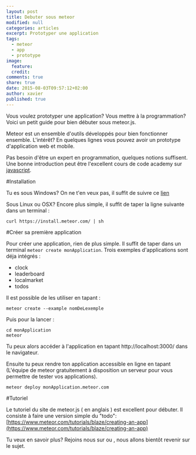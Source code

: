 ```yaml
---
layout: post
title: Debuter sous meteor
modified: null
categories: articles
excerpt: Prototyper une application
tags:
  - meteor
  - app
  - prototype
image:
  feature: 
  credit: 
comments: true
share: true
date: 2015-08-03T09:57:12+02:00
author: xavier
published: true 
---
```


Vous voulez prototyper une application? Vous mettre à la programmation? Voici un petit guide pour bien débuter sous meteor.js.

Meteor est un ensemble d'outils développés pour bien fonctionner ensemble. L'intérêt? En quelques lignes vous pouvez avoir un prototype d'application web et mobile. 

Pas besoin d'être un expert en programmation, quelques notions suffisent. Une bonne introduction peut être l'excellent cours de code academy sur [javascript](https://www.codecademy.com/fr/tracks/javascript).

#Installation

Tu es sous Windows? On ne t'en veux pas, il suffit de suivre ce [lien](https://install.meteor.com/windows)

Sous Linux ou OSX? Encore plus simple, il suffit de taper la ligne suivante dans un terminal :

	curl https://install.meteor.com/ | sh

#Créer sa première application

Pour créer une application, rien de plus simple. Il suffit de taper dans un terminal `meteor create monApplication`. Trois exemples d'applications sont déja intégrés :

* clock
* leaderboard
* localmarket
* todos

Il est possible de les utiliser en tapant :

	meteor create --example nomDeLexemple
 
Puis pour la lancer : 

	cd monApplication
	meteor

Tu peux alors accéder à l'application en tapant http://localhost:3000/ dans le navigateur.

Ensuite tu peux rendre ton application accessible en ligne en tapant (L'équipe de meteor gratuitement à disposition un serveur pour vous permettre de tester vos applications).

	meteor deploy monApplication.meteor.com

#Tutoriel

Le tutoriel du site de meteor.js ( en anglais ) est excellent pour débuter. Il consiste à faire une version simple du "todo": [https://www.meteor.com/tutorials/blaze/creating-an-app](https://www.meteor.com/tutorials/blaze/creating-an-app)

Tu veux en savoir plus? Rejoins nous sur <a href="https://www.facebook.com/pages/Les-Bricodeurs/130913190581576" title="{{ site.owner.name}} on Facebook" target="_blank"><i class="fa fa-facebook-square"></i></a> ou <a href="https://twitter.com/LesBricodeurs" title="{{ site.owner.name}} on Github" target="_blank"><i class="fa fa-twitter-square"></i></a>, nous allons bientôt revenir sur le sujet.

